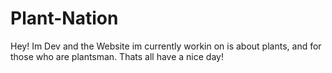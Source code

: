 # Plant-Nation
Hey! Im Dev and the Website im currently workin on is about plants, and for those who are plantsman. Thats all have a nice day!
